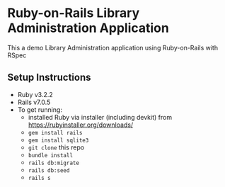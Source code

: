 # Ruby-on-Rails Library Administration Application

This a demo Library Administration application using Ruby-on-Rails with RSpec

## Setup Instructions

* Ruby v3.2.2
* Rails v7.0.5
* To get running:
  - installed Ruby via installer (including devkit) from https://rubyinstaller.org/downloads/
  - `gem install rails`
  - `gem install sqlite3`
  - `git clone` this repo
  - `bundle install`
  - `rails db:migrate`
  - `rails db:seed`
  - `rails s`
